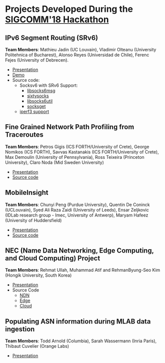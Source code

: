 # Projects Developed During the [SIGCOMM'18 Hackathon](https://conferences.sigcomm.org/sigcomm/2018/hackathon.html)

## IPv6 Segment Routing (SRv6)

**Team Members**:
Mathieu Jadin (UC Louvain), Vladimir Olteanu (University Politehnica of Bucharest), Alonso Reyes (Universidad de Chile), Ferenc Fejes (University of Debrecen).

* [Presentation](https://docs.google.com/presentation/d/1T00nLg7H7R5nX489IGLG3lEmP_P-I4o2fgh5tR_7ZPA/edit?usp=sharing) 
* [Demo](https://www.youtube.com/watch?v=e03SLEb-B3k&feature=youtu.be)
* Source code: 
    * Socksv6 with SRv6 Support:
        * [libsocks6msg](https://github.com/45G/libsocks6msg/tree/ipv6sr)
        * [sixtysocks](https://github.com/45G/sixtysocks/tree/ipv6sr)
        * [libsocks6util](https://github.com/45G/libsocks6util/tree/ipv6sr)
        * [socksget](https://github.com/45G/socksget/tree/ipv6sr)
    * [iperf3 support](https://github.com/SPYFF/iperf/tree/seg6)

## Fine Grained Network Path Profiling from Traceroutes

**Team Members**:
Petros Gigis (ICS FORTH/University of Crete), George Nomikos (ICS FORTH), Savvas Kastanakis (ICS FORTH/University of Crete), Max Demoulin (University of Pennsylvania), Ross Teixeira (Princeton University), Claro Noda (Mid Sweden University)

* [Presentation](https://github.com/acmsigcomm18hackathon/hackathonprojects/blob/master/SIGCOMM%20Hackathon.pdf)
* [Source code](https://github.com/pgigis/vantage-point-similarity)

## MobileInsight

**Team Members**:
Chunyi Peng (Purdue University), Quentin De Coninck (UCLouvain), Syed Ali Raza Zaidi (University of Leeds), Ensar Zeljkovic (IDLab research group - Imec, University of Antwerp), Maryam Hafeez (University of Huddersfield)

* [Presentation](https://www.cs.purdue.edu/homes/chunyi/talks/mobileinsight-hackaton-201808-full-final.pptx)
* [Source code](https://github.com/qdeconinck/hackathon-2018-mobileinsight)

## NEC (Name Data Networking, Edge Computing, and Cloud Computing) Project

**Team Members**:
Rehmat Ullah, Muhammad Atif and RehmanByung-Seo Kim (Hongik University, South Korea)

* [Presentation]()
* Source Code
  * [NDN](https://github.com/atifrehman/NEC/tree/master/ndnSIM/apps)
  * [Edge](https://github.com/atifrehman/NEC/tree/master/Edge)
  * [Cloud](https://github.com/atifrehman/NEC/tree/master/Cloud)

## Populating ASN information during MLAB data ingestion

**Team Members**:
Todd Arnold (Columbia), Sarah	Wassermann (Inria Paris), Thibaut Cuvelier (Orange Labs)

* [Presentation](https://github.com/acmsigcomm18hackathon/hackathonprojects/blob/master/Populate%20ASN%20Information%20During%20Data%20Ingest.pdf)
